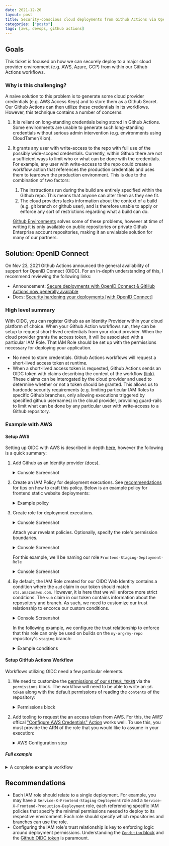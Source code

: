 ```yaml
---
date: 2021-12-20
layout: post
title: Security-conscious cloud deployments from Github Actions via OpenID Connect
categories: ["posts"]
tags: [aws, devops, github actions]
---
```


## Goals

This ticket is focused on how we can securely deploy to a major cloud provider environment (e.g. AWS, Azure, GCP) from within our Github Actions workflows.

### Why is this challenging?

A naive solution to this problem is to generate some cloud provider credentials (e.g. AWS Access Keys) and to store them as a Github Secret. Our Github Actions can then utilize these credentials in its workflows. However, this technique contains a number of concerns:

1. It is reliant on long-standing credentials being stored in Github Actions. Some environments are unable to generate such long-standing credentials without serious admin intervention (e.g. environments using CloudTamer/Kion).
1. It grants any user with write-access to the repo with full use of the possibly wide-scoped credentials. Currently, within Github there are not a sufficient ways to limit who or what can be done with the credentials. For example, any user with write-access to the repo could create a workflow action that references the production credentials and uses them to teardown the production environment. This is due to the combination of two factors:

   1. The instructions run during the build are entirely specified within the Github repo. This means that anyone can alter them as they see fit.
   1. The cloud providers lacks information about the context of a build (e.g. git branch or github user), and is therefore unable to apply or enforce any sort of restrictions regarding what a build can do.

   [Github Environments](https://docs.github.com/en/actions/deployment/targeting-different-environments/using-environments-for-deployment) solves some of these problems, however at time of writing it is only available on public repositories or private Github Enterprise account repositories, making it an unvialable solution for many of our partners.


## Solution: OpenID Connect

On Nov 23, 2021 Github Actions announced the general availability of support for OpenID Connect (OIDC). For an in-depth understanding of this, I recommend reviewing the following links:

- Announcement: [Secure deployments with OpenID Connect & GitHub Actions now generally available](https://github.blog/2021-11-23-secure-deployments-openid-connect-github-actions-generally-available/)
- Docs: [Security hardening your deployments [with OpenID Connect]](https://docs.github.com/en/actions/deployment/security-hardening-your-deployments)

### High level summary

With OIDC, you can register Github as an Identity Provider within your cloud platform of choice. When your Github Action workflows run, they can be setup to request short-lived credentials from your cloud provider. When the cloud provider grants the access token, it will be associated with a particular IAM Role. That IAM Role should be set up with the permissions necessary for deploying your application.

- No need to store credentials. Github Actions workflows will request a short-lived access token at runtime.
- When a short-lived access token is requested, Github Actions sends an OIDC token with claims describing the context of the workflow ([link](https://docs.github.com/en/actions/deployment/security-hardening-your-deployments/about-security-hardening-with-openid-connect#understanding-the-oidc-token)). These claims can be interogated by the cloud provider and used to determine whether or not a token should be granted. This allows us to hardcode security requirements (e.g. limiting particular IAM Roles to specific Github branches, only allowing executions triggered by specified github usernames) in the cloud provider, providing guard-rails to limit what can be done by any particular user with write-access to a Github repository.

### Example with AWS

#### Setup AWS

Setting up OIDC with AWS is described in depth [here](https://docs.github.com/en/actions/deployment/security-hardening-your-deployments/configuring-openid-connect-in-amazon-web-services), however the following is a quick summary:

1. Add Github as an Identity provider ([docs](https://docs.github.com/en/actions/deployment/security-hardening-your-deployments/configuring-openid-connect-in-amazon-web-services#adding-the-identity-provider-to-aws)).

   <details>
   <summary>Console Screenshot</summary>

   <img width="885" alt="Screen Shot 2021-12-20 at 9 53 21 AM" src="https://user-images.githubusercontent.com/897290/146828985-c767dfed-d34c-446b-8597-cb4b15fd922c.png">
   </details>

1. Create an IAM Policy for deployment executions. See [recommendations](#recommendations) for tips on how to craft this policy. Below is an example policy for frontend static website deployments:

   <details>
   <summary>Example policy</summary>

   ```json
   {
     "Version": "2012-10-17",
     "Statement": [
       {
         "Sid": "SyncS3Bucket",
         "Effect": "Allow",
         "Action": [
           "s3:ListBucket",
           "s3:GetObject",
           "s3:PutObject",
           "s3:PutObjectAcl",
           "s3:DeleteObject"
         ],
         "Resource": [
           "arn:aws:s3:::my-staging-bucket",
           "arn:aws:s3:::my-staging-bucket/*"
         ]
       },
       {
         "Sid": "InvalidateCloudfrontDistribution",
         "Effect": "Allow",
         "Action": ["cloudfront:CreateInvalidation"],
         "Resource": "*"
       }
     ]
   }
   ```

1. Create role for deployment executions.

   <details>
   <summary>Console Screenshot</summary>
   <img width="982" alt="Screen Shot 2021-12-20 at 12 37 18 PM" src="https://user-images.githubusercontent.com/897290/146829615-0359eb95-7859-4433-ad21-fc1b5b17f47c.png">
   </details>

   Attach your revelant policies. Optionally, specify the role's permission boundaries.

   <details>
   <summary>Console Screenshot</summary>

   ![image](https://user-images.githubusercontent.com/897290/146830755-0ddf31ad-7249-4032-8a7e-8278d4319597.png)
   </details>

   For this example, we'll be naming our role `Frontend-Staging-Deployment-Role`

   <details>
   <summary>Console Screenshot</summary>

   ![image](https://user-images.githubusercontent.com/897290/146831434-b69cb9d2-2776-4909-a237-508d9dbf0f8b.png)
   </details>

1. By default, the IAM Role created for our OIDC Web Identity contains a condition where the `aud` claim in our token should match `sts.amazonaws.com`. However, it is here that we will enforce more strict conditions. The `sub` claim in our token contains information about the reposoitory and branch. As such, we need to customize our trust relationship to encorce our custom conditions.

   <details>
   <summary>Console Screenshot</summary>

   ![image](https://user-images.githubusercontent.com/897290/146832709-cb125143-9a7b-48c2-9532-71c87191f410.png)
   </details>

   In the following example, we configure the trust relationship to enforce that this role can only be used on builds on the `my-org/my-repo` repository's `staging` branch:

   <details>
   <summary>Example conditions</summary>

   ```json
   {
     "Version": "2012-10-17",
     "Statement": [
       {
         "Effect": "Allow",
         "Principal": {
           "Federated": "arn:aws:iam::123456789000:oidc-provider/token.actions.githubusercontent.com"
         },
         "Action": "sts:AssumeRoleWithWebIdentity",
         "Condition": {
           "StringEquals": {
             "token.actions.githubusercontent.com:aud": "sts.amazonaws.com",
             "token.actions.githubusercontent.com:sub": "repo:my-org/my-repo:ref:refs/heads/staging"
           }
         }
       }
     ]
   }
   ```

   </details>

#### Setup GitHub Actions Workflow

Workflows utilizing OIDC need a few particular elements.

1. We need to customize the [permissions of our `GITHUB_TOKEN`](https://docs.github.com/en/actions/security-guides/automatic-token-authentication#permissions-for-the-github_token) via the `permissions` block. The workflow will need to be able to write an `id-token` along with the default permissions of reading the `contents` of the repository:

    <details>
    <summary>Permissions block</summary>

   ```yaml
   permissions:
     id-token: write
     contents: read
   ```

    </details>

1. Add tooling to request the an access token from AWS. For this, the AWS' offical ["Configure AWS Credentials" Action](https://github.com/marketplace/actions/configure-aws-credentials-action-for-github-actions) works well. To use this, you must provide the ARN of the role that you would like to assume in your execution:

   <details>
   <summary>AWS Configuration step</summary>

   ```yaml
   - name: Configure AWS credentials
     uses: aws-actions/configure-aws-credentials@v1
     with:
       role-to-assume: arn:aws:iam::123456789000:role/Frontend-Staging-Deployment-Role
       aws-region: us-west-2
   ```

   </details>

##### Full example

<details>

<summary>A complete example workflow</summary>

```yaml
name: Deploy Staging Frontend

on:
  push:
    branches:
      - staging

permissions:
  id-token: write
  contents: read

jobs:
  build:
    runs-on: ubuntu-latest

    steps:
      - name: Setup Node.js
        uses: actions/setup-node@v2
        with:
          node-version: 12

      - name: Check out repository code
        uses: actions/checkout@v2

      - name: Install dependencies
        run: npm install

      - name: Build code
        run: npm run build

      - name: Configure AWS credentials
        uses: aws-actions/configure-aws-credentials@v1
        with:
          role-to-assume: arn:aws:iam::123456789000:role/Frontend-Staging-Deployment-Role
          aws-region: us-west-2

      - name: Sync with S3 bucket
        env:
          BUCKET: my-staging-bucket
        run: |
          aws s3 sync \
            ./build "s3://${BUCKET}" \
            --acl public-read \
            --follow-symlinks \
            --delete

      - name: Invalidate CloudFront
        env:
          DISTRIBUTION: EDFDVBD6EXAMPLE
        run: |
          aws cloudfront create-invalidation \
            --distribution-id $DISTRIBUTION \
            --paths "/*"
```

In the above example, we have hardcoded the Role ARN, S3 Bucket, and Cloudfront Distribution ID in the workflow file. However, you may prefer to store these values as Github Secrets. This allows the values to be changed without a code change and additionally helps avoid data-leak. An example:

```yaml
- name: Configure AWS credentials
  uses: aws-actions/configure-aws-credentials@v1
  with:
    role-to-assume: ${{ secrets.STAGING_CD_ROLE_ARN }}
    aws-region: us-west-2

- name: Sync with S3 bucket
  env:
    BUCKET: ${{ secrets.STAGING_BUCKET_NAME }}
  run: |
    aws s3 sync \
      ./build "s3://${BUCKET}" \
      --acl public-read \
      --follow-symlinks \
      --delete

- name: Invalidate CloudFront
  env:
    DISTRIBUTION: ${{ secrets.STAGING_DISTRIBUTION_ID }}
  run: |
    aws cloudfront create-invalidation \
      --distribution-id $DISTRIBUTION \
      --paths "/*"
```

</details>

## Recommendations

- Each IAM role should relate to a single deployment. For example, you may have a `Service-X-Frontend-Staging-Deployment` role and a `Service-X-Frontend-Production-Deployment` role, each referencing specific IAM policies that specify the minimal permissions needed to deploy to its respective environment. Each role should specify which repositories and branches can use the role.
- Configuring the IAM role's trust relationship is key to enforcing logic around deployment permissions. Understanding the [`Condition` block](https://docs.aws.amazon.com/IAM/latest/UserGuide/reference_policies_elements_condition.html) and the [Github OIDC token](https://docs.github.com/en/actions/deployment/security-hardening-your-deployments/about-security-hardening-with-openid-connect#understanding-the-oidc-token) is paramount.

